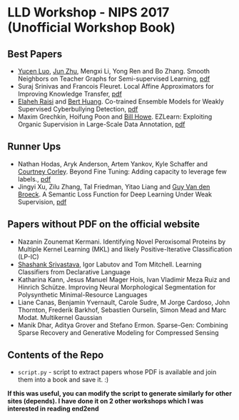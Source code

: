 # LLD Workshop - NIPS 2017 (Unofficial Workshop Book)

## Best Papers

- [Yucen Luo](http://ml.cs.tsinghua.edu.cn/~yucen/), [Jun Zhu](http://ml.cs.tsinghua.edu.cn/~jun/), Mengxi Li, Yong Ren and Bo Zhang. Smooth Neighbors on Teacher Graphs for Semi-supervised Learning, [pdf](https://lld-workshop.github.io/papers/LLD_2017_paper_3.pdf)
- Suraj Srinivas and Francois Fleuret. Local Affine Approximators for Improving Knowledge Transfer, [pdf](https://lld-workshop.github.io/papers/LLD_2017_paper_28.pdf)
- [Elaheh Raisi](http://people.cs.vt.edu/~elaheh) and [Bert Huang](http://people.cs.vt.edu/~bhuang/). Co-trained Ensemble Models for Weakly Supervised Cyberbullying Detection, [pdf](https://lld-workshop.github.io/papers/LLD_2017_paper_35.pdf)
- Maxim Grechkin, Hoifung Poon and [Bill Howe](https://faculty.washington.edu/billhowe/). EZLearn: Exploiting Organic Supervision in Large-Scale Data Annotation, [pdf](https://lld-workshop.github.io/papers/LLD_2017_paper_39.pdf)

## Runner Ups

- Nathan Hodas, Aryk Anderson, Artem Yankov, Kyle Schaffer and [Courtney Corley](http://www.pnl.gov/). Beyond Fine Tuning: Adding capacity to leverage few labels., [pdf](https://lld-workshop.github.io/papers/LLD_2017_paper_12.pdf)
- Jingyi Xu, Zilu Zhang, Tal Friedman, Yitao Liang and [Guy Van den Broeck](http://web.cs.ucla.edu/~guyvdb/). A Semantic Loss Function for Deep Learning Under Weak Supervision, [pdf](https://lld-workshop.github.io/papers/LLD_2017_paper_53.pdf)

## Papers without PDF on the official website

- Nazanin Zounemat Kermani. Identifying Novel Peroxisomal Proteins by Multiple Kernel Learning (MKL) and likely Positive-Iterative Classification (LP-IC)
- [Shashank Srivastava](http://homepage.ssriva.me/), Igor Labutov and Tom Mitchell. Learning Classifiers from Declarative Language
- Katharina Kann, Jesus Manuel Mager Hois, Ivan Vladimir Meza Ruiz and Hinrich Schütze. Improving Neural Morphological Segmentation for Polysynthetic Minimal-Resource Languages
- Liane Canas, Benjamin Yvernault, Carole Sudre, M Jorge Cardoso, John Thornton, Frederik Barkhof, Sebastien Ourselin, Simon Mead and Marc Modat. Multikernel Gaussian 
- Manik Dhar, Aditya Grover and Stefano Ermon. Sparse-Gen: Combining Sparse Recovery and Generative Modeling for Compressed Sensing

## Contents of the Repo

- `script.py` - script to extract papers whose PDF is available and join them into a book and save it. :)

**If this was useful, you can modify the script to generate similarly for other sites (depends). I have done it on 2 other workshops which I was interested in reading end2end**
